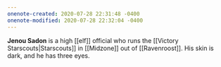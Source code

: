 ```yaml
---
onenote-created: 2020-07-28 22:31:48 -0400
onenote-modified: 2020-07-28 22:32:04 -0400
---
```


**Jenou Sadon** is a high [[elf]] official who runs the [[Victory Starscouts|Starscouts]] in [[Midzone]] out of [[Ravenroost]]. His skin is dark, and he has three eyes.
